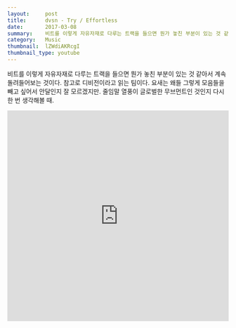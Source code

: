 ```yaml
---
layout:     post
title:      dvsn - Try / Effortless
date:       2017-03-08
summary:    비트를 이렇게 자유자재로 다루는 트랙을 들으면 뭔가 놓친 부분이 있는 것 같아서 계속 돌려들어보는 것이다. 참고로 디비전이라고 읽는 팀이다. 요새는 왜들 그렇게 모음들을 빼고 싶어서 안달인지 잘 모르겠지만. 줄임말 열풍이 글로벌한 무브먼트인 것인지 다시 한 번 생각해볼 때.
category:   Music
thumbnail:  lZWdiAKRcgI
thumbnail_type: youtube
---
```


비트를 이렇게 자유자재로 다루는 트랙을 들으면 뭔가 놓친 부분이 있는 것 같아서 계속 돌려들어보는 것이다. 참고로 디비전이라고 읽는 팀이다. 요새는 왜들 그렇게 모음들을 빼고 싶어서 안달인지 잘 모르겠지만. 줄임말 열풍이 글로벌한 무브먼트인 것인지 다시 한 번 생각해볼 때.

<iframe width="100%" height="480" src="https://www.youtube.com/embed/lZWdiAKRcgI" frameborder="0" allowfullscreen=""></iframe>
